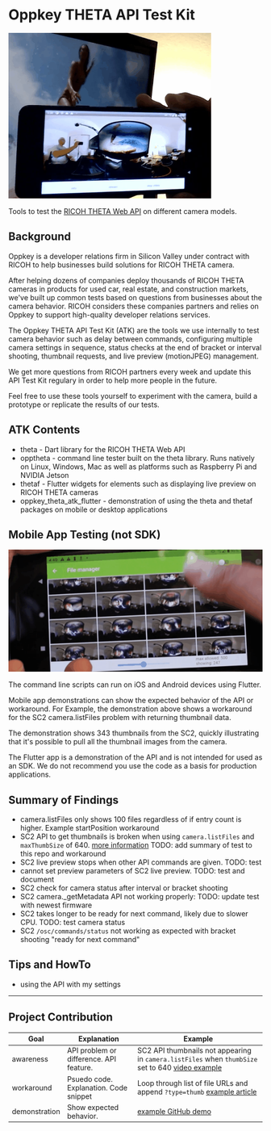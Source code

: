 # Oppkey THETA API Test Kit

![live preview demo](docs/images/live_preview.gif)

Tools to test the [RICOH THETA Web API](https://api.ricoh/docs/theta-web-api-v2.1/) on different
camera models.

## Background

Oppkey is a developer relations firm in Silicon Valley under contract
with RICOH to help businesses build solutions for RICOH THETA camera.

After helping dozens of companies deploy thousands of RICOH THETA
cameras in products for used car, real estate, and construction
markets, we've
built up common tests based on questions from businesses about
the camera behavior. RICOH considers these companies partners and
relies on Oppkey to support high-quality developer relations services.

The Oppkey THETA API Test Kit (ATK) are the tools we use internally to
test camera behavior such as delay between commands, configuring
multiple camera settings in sequence, status checks at the end of
bracket or interval shooting, thumbnail requests, and live preview
(motionJPEG) management.

We get more questions from RICOH partners every week and update
this API Test Kit regulary in order to help more people in the
future.

Feel free to use these tools yourself to experiment with the camera,
build a prototype or replicate the results of our tests.

## ATK Contents

* theta - Dart library for the RICOH THETA Web API
* opptheta - command line tester built on the theta library.
Runs natively on Linux,
Windows, Mac as well as platforms such as Raspberry Pi and
NVIDIA Jetson
* thetaf - Flutter widgets for elements such as
displaying live preview on RICOH THETA cameras
* oppkey_theta_atk_flutter - demonstration of using the theta
and thetaf packages on mobile or desktop applications

## Mobile App Testing (not SDK)

![thumb demo](docs/images/thumb.gif)

The command line scripts can run on iOS and Android devices using
Flutter.

Mobile app demonstrations can show the expected behavior of the API
or workaround.  For Example, the demonstration above shows a workaround
for the SC2 camera.listFiles problem with returning thumbnail data.

The demonstration shows 343 thumbnails from the SC2, quickly illustrating
that it's possible to pull all the thumbnail images from the camera.

The Flutter app is a demonstration of the API and is not intended
for used as an SDK.  We do not recommend you use the code
as a basis for production applications.


## Summary of Findings

* camera.listFiles only shows 100 files regardless of if entry count is higher.  Example  startPosition workaround
* SC2 API to get thumbnails is broken when using `camera.listFiles` and
`maxThumbSize` of 640. [more information](docs/sc2/thumbnail_problem.md)  TODO: add summary of test to this repo and workaround
* SC2 live preview stops when other API commands are given. TODO: test
* cannot set preview parameters of SC2 live preview. TODO: test and document
* SC2 check for camera status after interval or bracket shooting
* SC2 camera._getMetadata API not working properly: TODO: update test with newest firmware
* SC2 takes longer to be ready for next command, likely due to slower CPU. TODO: test camera status
* SC2 `/osc/commands/status` not working as expected with bracket shooting "ready for next command"

## Tips and HowTo

* using the API with my settings

---

## Project Contribution

| Goal | Explanation | Example |
| ---- | ------- | ------- |
| awareness | API problem or difference.  API feature. | SC2 API thumbnails not appearing in `camera.listFiles` when `thumbSize` set to 640 [video example](https://youtu.be/ZAiZy53YtkU) |
| workaround | Psuedo code. Explanation. Code snippet | Loop through list of file URLs and append `?type=thumb`  [example article](https://drive.google.com/file/d/1KvPfBI_90XfA9Y77Jz2eyDFN2Ot99sef/view) |
| demonstration | Show expected behavior. | [example GitHub demo](https://github.com/codetricity/theta_list_files) |
